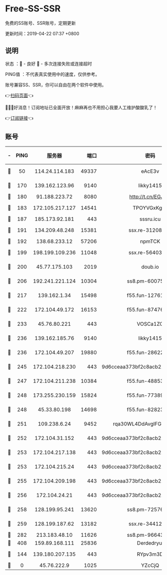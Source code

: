 # Free-SS-SSR

免费的SS账号、SSR账号，定期更新

更新时间：2019-04-22 07:37 +0800

## 说明

状态     ：🙂 - 良好 🙁 - 多次连接失败或连接超时

PING值   ：不代表真实使用中的速度，仅供参考。

账号兼容SS、SSR，你可以自由在两个软件中使用。

👉[扫码页面](https://liesauer.github.io/Free-SS-SSR/)👈

🎉🎉🎉好消息！订阅地址已全面开放！麻麻再也不用担心我要人工维护酸酸乳了！

👉[订阅链接](https://www.liesauer.net/yogurt/subscribe?ACCESS_TOKEN=DAYxR3mMaZAsaqUb)👈

## 账号

|-|PING|服务器|端口|密码|加密方式|区域|
|:----:|:----:|:-----:|-----:|:----:|:----:|:----:|
|🙂|50|114.24.114.183|49337|eAcE3v|chacha20-ietf|TW|
|🙂|170|139.162.123.96|9140|likky1415|aes-256-cfb|JP|
|🙂|180|91.188.223.72|8080|http://t.cn/EGJIyrl|rc4-md5|RU|
|🙂|183|172.105.217.127|14541|TPOYVGxKglpi|aes-256-cfb|JP|
|🙂|187|185.173.92.181|443|sssru.icu|rc4-md5|RU|
|🙂|191|134.209.48.248|15381|ssx.re-31208533|aes-256-cfb|US|
|🙂|192|138.68.233.12|57206|npmTCK|rc4-md5|US|
|🙂|199|198.199.109.236|11048|ssx.re-56403118|aes-256-cfb|US|
|🙂|200|45.77.175.103|2019|doub.io|aes-128-ctr|SG|
|🙂|206|192.241.221.124|10304|ss8.pm-60075022|aes-256-cfb|US|
|🙂|217|139.162.1.34|15498|f55.fun-12761038|aes-256-cfb|SG|
|🙂|222|172.104.49.172|16153|f55.fun-87476561|aes-256-cfb|SG|
|🙂|233|45.76.80.221|443|VOSCa1ZG|aes-256-cfb|DE|
|🙂|236|139.162.185.76|9140|likky1415|aes-256-cfb|DE|
|🙂|236|172.104.49.207|19880|f55.fun-28622670|aes-256-cfb|SG|
|🙂|245|172.104.218.230|443|9d6cceaa373bf2c8acb22e60b6a58be6|aes-256-cfb|US|
|🙂|247|172.104.211.238|10384|f55.fun-48853529|aes-256-cfb|US|
|🙂|248|173.255.230.159|15824|f55.fun-77389160|aes-256-cfb|US|
|🙂|248|45.33.80.198|14698|f55.fun-82823193|aes-256-cfb|US|
|🙂|251|109.238.6.24|9452|rqa30WL4DdAvgIFG6Fs3znzTa|aes-256-cfb|FR|
|🙂|252|172.104.31.152|443|9d6cceaa373bf2c8acb22e60b6a58be6|aes-256-cfb|US|
|🙂|253|172.104.217.138|443|9d6cceaa373bf2c8acb22e60b6a58be6|aes-256-cfb|US|
|🙂|253|172.104.215.24|443|9d6cceaa373bf2c8acb22e60b6a58be6|aes-256-cfb|US|
|🙂|255|172.104.209.198|443|9d6cceaa373bf2c8acb22e60b6a58be6|aes-256-cfb|US|
|🙂|256|172.104.24.21|443|9d6cceaa373bf2c8acb22e60b6a58be6|aes-256-cfb|US|
|🙂|258|128.199.95.241|13620|ss8.pm-72576399|aes-256-cfb|SG|
|🙂|259|128.199.187.62|13182|ssx.re-34412069|aes-256-cfb|SG|
|🙂|282|213.183.48.10|11626|ss8.pm-96643896|rc4-md5|RU|
|🙂|408|159.89.168.111|25836|Derdedryuj|chacha20|IN|
|🙂|144|139.180.207.135|443|RYpv3m3D|aes-256-cfb|JP|
|🙁|0|45.76.222.9|1025|YZcCjQ|rc4-md5|JP|
